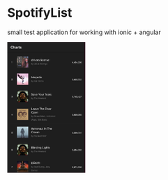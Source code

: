 # SpotifyList
small test application for working with ionic + angular  

<img src="https://github.com/bschmalb/SpotifyList/blob/e740bf16eaa72a50d90d161e10c848d8a8afa688/SpotifyListScreenshot.png" height="300">
